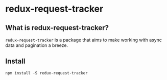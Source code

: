 # redux-request-tracker

## What is redux-request-tracker?

`redux-request-tracker` is a package that aims to make working with
async data and pagination a breeze.

## Install

`npm install -S redux-request-tracker`

